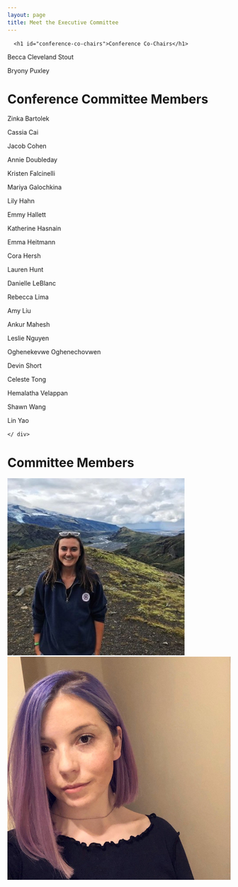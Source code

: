 ```yaml
---
layout: page
title: Meet the Executive Committee
---
```


<link rel="stylesheet" type="text/css" href="/assets/css/grid.css">


<div class=" container-md " role="main">
  <div class="row">
    <!-- <div class=" col-xl-8 offset-xl-2 col-lg-10 offset-lg-1 "> -->
    <div class=" col ">
      

      <h1 id="conference-co-chairs">Conference Co-Chairs</h1>
<p>Becca Cleveland Stout</p>

<p>Bryony Puxley</p>

<h1 id="conference-committee-members">Conference Committee Members</h1>
<p>Zinka Bartolek</p>

<p>Cassia Cai</p>

<p>Jacob Cohen</p>

<p>Annie Doubleday</p>

<p>Kristen Falcinelli</p>

<p>Mariya Galochkina</p>

<p>Lily Hahn</p>

<p>Emmy Hallett</p>

<p>Katherine Hasnain</p>

<p>Emma Heitmann</p>

<p>Cora Hersh</p>

<p>Lauren Hunt</p>

<p>Danielle LeBlanc</p>

<p>Rebecca Lima</p>

<p>Amy Liu</p>

<p>Ankur Mahesh</p>

<p>Leslie Nguyen</p>

<p>Oghenekevwe Oghenechovwen</p>

<p>Devin Short</p>

<p>Celeste Tong</p>

<p>Hemalatha Velappan</p>

<p>Shawn Wang</p>

<p>Lin Yao</p> 

    </ div>
  </div>
</div>

<div class="container-fluid">
    <h1>Committee Members</h1>
<div class="myGallery">
  <img src="/assets/img/headshots/Rebecca_ClevelandStout.jpg" />
  <img src="/assets/img/headshots/Puxley_Bryony.jpeg" />
  <!-- <img src="/assets/img/headshots/Cassia Cai.jpeg" />
  <img src="/assets/img/headshots/Emma Heitmann.jpeg" />
  <img src="/assets/img/headshots/Hemalatha_Velappan_2.jpeg" />
  <img src="/assets/img/headshots/Katherine Hasnain profile pic (2).jpeg" />
  <img src="/assets/img/headshots/Kristen Falcinelli.jpeg" />
  <img src="/assets/img/headshots/LeBlanc_Danielle.jpeg" />
  <img src="/assets/img/headshots/Amy Liu.jpg" />
  <img src="/assets/img/headshots/Doubleday_Annie2..jpeg" />
  <img src="/assets/img/headshots/Emmy_Hallett.jpeg" />
  <img src="/assets/img/headshots/lhahn.jpeg" />
  <img src="/assets/img/headshots/Lin_Yao.jpeg" />
  <img src="/assets/img/headshots/Mahesh_Ankur-GCC Cropped.jpeg" />
  <img src="/assets/img/headshots/Oghenekevwe_Oghenechovwen.jpeg" />
  <img src="/assets/img/headshots/RebeccaLima.jpeg" /> -->